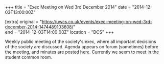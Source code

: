 +++
title = "Exec Meeting on Wed 3rd December 2014"
date = "2014-12-03T13:00:00Z"

[extra]
original = "https://uwcs.co.uk/events/exec-meeting-on-wed-3rd-december-2014-1474489103608/"    
end = "2014-12-03T14:00:00Z"
location = "DCS"
+++

Weekly public meeting of the society's exec, where all important decisions of the society are discussed. Agenda appears on forum (sometimes) before the meeting, and minutes are posted [here](https://uwcs.co.uk/minutes/1/). Currently we seem to meet in the student common room.

